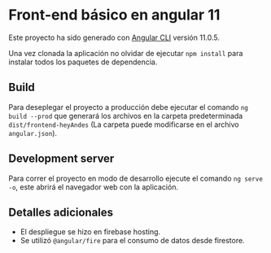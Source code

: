 # Front-end básico en angular 11

Este proyecto ha sido generado con [Angular CLI](https://github.com/angular/angular-cli) versión 11.0.5.

Una vez clonada la aplicación no olvidar de ejecutar `npm install` para instalar todos los paquetes de dependencia.

## Build

Para deseplegar el proyecto a producción debe ejecutar el comando `ng build --prod` que generará los archivos en la carpeta predeterminada `dist/frontend-heyAndes` (La carpeta puede modificarse en el archivo `angular.json`).

## Development server

Para correr el proyecto en modo de desarrollo ejecute el comando `ng serve -o`, este abrirá el navegador web con la aplicación.

## Detalles adicionales

- El despliegue se hizo en firebase hosting.
- Se utilizó `@angular/fire` para el consumo de datos desde firestore.